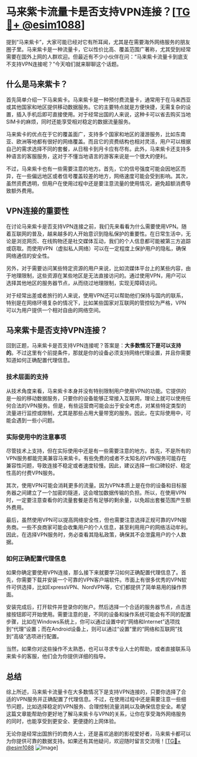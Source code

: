 # 马来紫卡流量卡是否支持VPN连接？[[TG💪+ @esim1088](https://t.me/s/esim1088)]

提到“马来紫卡”，大家可能已经对它有所耳闻，尤其是在需要海外网络服务的朋友圈子里。马来紫卡是一种流量卡，它以性价比高、覆盖范围广著称，尤其受到经常需要在国外上网的人群欢迎。但最近有不少小伙伴在问：“马来紫卡流量卡到底支不支持VPN连接呢？”今天咱们就来聊聊这个话题。

## 什么是马来紫卡？

首先简单介绍一下马来紫卡。马来紫卡是一种预付费流量卡，通常用于在马来西亚或其他国家和地区提供移动数据服务。它的主要特点就是方便快捷，无需复杂的设置，插入手机后即可直接使用。对于经常出国的人来说，这种卡可以省去购买当地SIM卡的麻烦，同时还能享受相对稳定的数据流量服务。

马来紫卡的优点在于它的覆盖面广，支持多个国家和地区的漫游服务，比如东南亚、欧洲等地都有很好的网络覆盖。而且它的资费结构也相对灵活，用户可以根据自己的需求选择不同的套餐，从日租卡到月卡应有尽有。此外，马来紫卡还支持多种语言的客服服务，这对于不懂当地语言的游客来说是一个很大的便利。

不过，马来紫卡也有一些需要注意的地方。首先，它的信号强度可能会因地区而异，在一些偏远地区或者信号覆盖较差的地方，网络速度可能会受到影响。其次，虽然资费透明，但用户在使用过程中还是要注意流量的使用情况，避免超额消费导致额外费用。

## VPN连接的重要性

在讨论马来紫卡是否支持VPN连接之前，我们先来看看为什么需要使用VPN。随着互联网的普及，越来越多的人开始意识到隐私保护的重要性。在日常生活中，无论是浏览网页、在线购物还是社交媒体互动，我们的个人信息都可能被第三方追踪或窃取。而使用VPN（虚拟私人网络）可以在一定程度上保护用户的隐私，确保网络通信的安全性。

另外，对于需要访问某些特定资源的用户来说，比如流媒体平台上的某些内容，由于地理限制，这些资源在某些地区是无法直接访问的。通过使用VPN，用户可以选择其他地区的服务器节点，从而绕过地理限制，实现无障碍访问。

对于经常出差或者旅行的人来说，使用VPN还可以帮助他们保持与国内的联系，特别是在网络环境复杂的情况下，比如某些国家对互联网的管控较为严格，VPN可以为用户提供一个相对自由的网络空间。

## 马来紫卡是否支持VPN连接？

回到正题，马来紫卡是否支持VPN连接呢？答案是：**大多数情况下是可以支持的**。不过这里有个前提条件，那就是你的设备必须支持网络代理设置，并且你需要知道如何正确配置代理信息。

### 技术层面的支持

从技术角度来看，马来紫卡本身并没有特别限制用户使用VPN的功能。它提供的是一般的移动数据服务，只要你的设备能够正常接入互联网，理论上就可以使用任何合法的VPN服务。但是，有些运营商可能会出于安全考虑，对某些特定类型的流量进行监控或限制，尤其是那些占用大量带宽的服务。因此，在实际使用中，可能会遇到一些小问题。

### 实际使用中的注意事项

尽管技术上支持，但在实际使用中还是有一些需要注意的地方。首先，不是所有的VPN服务都能完美兼容马来紫卡。有些免费的或者不太知名的VPN服务可能存在兼容性问题，导致连接不稳定或者速度较慢。因此，建议选择一些口碑较好、稳定性高的付费VPN服务。

其次，使用VPN可能会消耗更多的流量。因为VPN本质上是在你的设备和目标服务器之间建立了一个加密的隧道，这会增加数据传输的负担。所以，在使用VPN时，一定要注意查看你的流量套餐是否有足够的剩余量，以免超出套餐范围产生额外费用。

最后，虽然使用VPN可以提高网络安全性，但也需要注意选择正规可靠的VPN服务商。一些不良商家可能会收集用户的个人信息，甚至利用用户的网络活动牟利。因此，在选择VPN服务时，务必查看其隐私政策，确保其不会泄露用户的个人数据。

### 如何正确配置代理信息

如果你确定要使用VPN连接，那么接下来就要学习如何正确配置代理信息了。首先，你需要下载并安装一个可靠的VPN客户端软件。市面上有很多优秀的VPN软件可供选择，比如ExpressVPN、NordVPN等，它们都提供了简单易用的操作界面。

安装完成后，打开软件并登录你的账户。然后选择一个合适的服务器节点，点击连接按钮即可开始使用。需要注意的是，不同的设备和操作系统可能会有不同的配置步骤，比如在Windows系统上，你可以通过设置中的“网络和Internet”选项找到“代理”设置；而在Android设备上，则可以通过“设置”里的“网络和互联网”找到“高级”选项进行配置。

当然，如果你对这些操作不太熟悉，也可以寻求专业人士的帮助，或者直接联系马来紫卡的客服，他们会为你提供详细的指导。

## 总结

综上所述，马来紫卡流量卡在大多数情况下是支持VPN连接的，只要你选择了合适的VPN服务并正确配置了代理信息。不过，在使用过程中还是需要注意一些细节问题，比如选择稳定的VPN服务、合理控制流量消耗以及确保信息安全。希望这篇文章能帮助你更好地了解马来紫卡与VPN的关系，让你在享受海外网络服务的同时，也能享受到更安全、更便捷的上网体验。

无论你是经常出国旅行的商务人士，还是喜欢追剧的影视爱好者，马来紫卡都可以为你提供可靠的数据支持。如果还有其他疑问，欢迎随时留言交流哦！[[TG💪+ @esim1088](https://t.me/s/esim1088) ![Image](https://i.postimg.cc/4NQfJmqS/Snipaste-2025-05-13-00-14-12.png)]